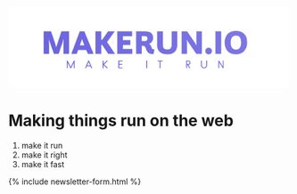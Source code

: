 ![makerun logo](/_images/makerun-logo.png)

# Making things run on the web

1. make it run
2. make it right
3. make it fast

{% include newsletter-form.html %}
